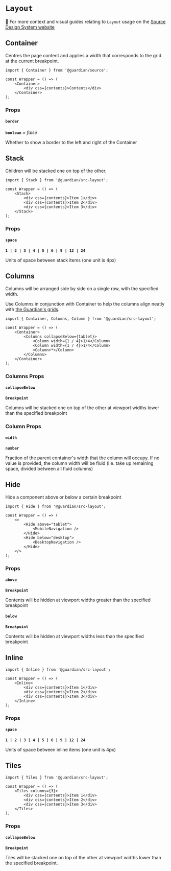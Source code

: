 # `Layout`

📣 For more context and visual guides relating to `Layout` usage on the [Source Design System website](https://www.theguardian.design/2a1e5182b/p/309077-layout-components)

## Container

Centres the page content and applies a width that corresponds to the grid at the current breakpoint.

```tsx
import { Container } from '@guardian/source';

const Wrapper = () => (
    <Container>
        <div css={contents}>Contents</div>
    </Container>
);
```

### Props

#### `border`

**`boolean`** _= false_

Whether to show a border to the left and right of the Container

## Stack

Children will be stacked one on top of the other.

```tsx
import { Stack } from '@guardian/src-layout';

const Wrapper = () => (
    <Stack>
        <div css={contents}>Item 1</div>
        <div css={contents}>Item 2</div>
        <div css={contents}>Item 3</div>
    </Stack>
);
```

### Props

#### `space`

**`1 | 2 | 3 | 4 | 5 | 6 | 9 | 12 | 24`**

Units of space between stack items (one unit is 4px)

## Columns

Columns will be arranged side by side on a single row, with the specified width.

Use Columns in conjunction with Container to help the columns align neatly with [the Guardian's grids](https://www.theguardian.design/2a1e5182b/p/41be19-grids).

```tsx
import { Container, Columns, Column } from '@guardian/src-layout';

const Wrapper = () => (
    <Container>
        <Columns collapseBelow={tablet}>
            <Column width={1 / 4}>1/4</Column>
            <Column width={1 / 4}>1/4</Column>
            <Column>*</Column>
        </Columns>
    </Container>
);
```

### Columns Props

#### `collapseBelow`

**`Breakpoint`**

Columns will be stacked one on top of the other at viewport widths lower than the specified breakpoint

### Column Props

#### `width`

**`number`**

Fraction of the parent container's width that the column will occupy. If no value is provided, the column width will be fluid (i.e. take up remaining space, divided between all fluid columns)

## Hide

Hide a component above or below a certain breakpoint

```tsx
import { Hide } from '@guardian/src-layout';

const Wrapper = () => (
    <>
        <Hide above="tablet">
            <MobileNavigation />
        </Hide>
        <Hide below="desktop">
            <DesktopNavigation />
        </Hide>
    </>
);
```

### Props

#### `above`

**`Breakpoint`**

Contents will be hidden at viewport widths greater than the specified breakpoint

#### `below`

**`Breakpoint`**

Contents will be hidden at viewport widths less than the specified breakpoint

## Inline

```tsx
import { Inline } from '@guardian/src-layout';

const Wrapper = () => (
    <Inline>
        <div css={contents}>Item 1</div>
        <div css={contents}>Item 2</div>
        <div css={contents}>Item 3</div>
    </Inline>
);
```

### Props

#### `space`

**`1 | 2 | 3 | 4 | 5 | 6 | 9 | 12 | 24`**

Units of space between inline items (one unit is 4px)

## Tiles

```tsx
import { Tiles } from '@guardian/src-layout';

const Wrapper = () => (
    <Tiles columns={3}>
        <div css={contents}>Item 1</div>
        <div css={contents}>Item 2</div>
        <div css={contents}>Item 3</div>
    </Tiles>
);
```

### Props

#### `collapseBelow`

**`Breakpoint`**

Tiles will be stacked one on top of the other at viewport widths lower than the specified breakpoint.
